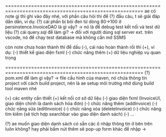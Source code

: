 ======================================================================================================
ae có note gì thì ghi vào đây nhé, với phần câu hỏi thì để (?) đầu câu, t sẽ giải đáp dần dần, ví dụ:
(?) cái phần bị bôi đen từ dòng 80->100 ở persinstence.InvoiceDAO là gì vậy?
-> nó là để debug test kết nối và test dữ liệu
(?) cái query.sql để làm gì?
-> đối với người dùng sql server ext. trên vscode, nó để chạy test database mà không cần mở SSMS

còn note chưa hoàn thành thì để dấu (-), cái nào hoàn thành rồi thì (+), ví dụ:
(-) thiết kế giao diện fxml
(-) chức năng thêm
(+) dữ liệu nghiệp vụ quan trọng

======================================================================================================
(?) pom.xml để làm gì vậy?
-> file cấu hình của maven, nó chứa thông tin project với cách build project, nên là ae setup môi trường nhớ dùng build tool maven nhé

(+) các entity cần thiết
(+) kết nối cơ sở dữ liệu
(-) giao diện fxml (InvoiceUI, giao diện chính là danh sách hóa đơn)
(-) chức năng thêm (addInvoice)
(-) chức năng sửa (editInvoice)
(-) chức năng xóa (deleteInvoice)
(-) chức năng tìm kiếm (sẽ tích hợp searchbar vào giao diện danh sách)
(-) ...

(?) ae muốn giao diện danh sách có sẵn các ô nhập thông tin ở bên trên luôn không? hay phải bấm nút thêm sẽ pop-up form khác để nhập
->
